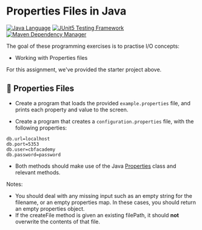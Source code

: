 # Properties Files in Java

[![Java Language](https://img.shields.io/badge/PLATFORM-OpenJDK-3A75B0.svg?style=for-the-badge)][1]
[![JUnit5 Testing Framework](https://img.shields.io/badge/testing%20framework-JUnit5-26A162.svg?style=for-the-badge)][2]
[![Maven Dependency Manager](https://img.shields.io/badge/dependency%20manager-Maven-AA215A.svg?style=for-the-badge)][3]

The goal of these programming exercises is to practise I/O concepts:
- Working with Properties files

For this assignment, we've provided the starter project above.

## :memo: Properties Files

- Create a program that loads the provided `example.properties` file, and prints each property and value to the screen.

- Create a program that creates a `configuration.properties` file, with the following properties:

```properties
db.url=localhost
db.port=5353
db.user=cbfacademy
db.password=password
```

- Both methods should make use of the Java [Properties](https://docs.oracle.com/en/java/javase/21/docs/api/java.base/java/util/Properties.html) class and relevant methods. 

Notes: 
- You should deal with any missing input such as an empty string for the filename, or an empty properties map. In these cases, you should return an empty properties object.
-  If the createFile method is given an existing filePath, it should **not** overwrite the contents of that file. 

[1]: https://docs.oracle.com/javase/21/docs/api/index.html
[2]: https://junit.org/junit5/
[3]: https://maven.apache.org/